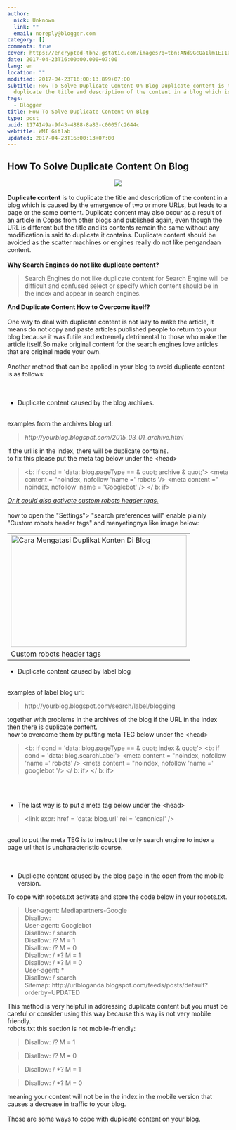 ```yaml
---
author:
  nick: Unknown
  link: ""
  email: noreply@blogger.com
category: []
comments: true
cover: https://encrypted-tbn2.gstatic.com/images?q=tbn:ANd9GcQa1lm1EI1a4kQStyHaoRq2LTQ3iHdj3CuE8YfEqS3-jKcycvJfOP44cSUy_A
date: 2017-04-23T16:00:00.000+07:00
lang: en
location: ""
modified: 2017-04-23T16:00:13.899+07:00
subtitle: How To Solve Duplicate Content On Blog Duplicate content is to
  duplicate the title and description of the content in a blog which is
tags:
  - Blogger
title: How To Solve Duplicate Content On Blog
type: post
uuid: 1174149a-9f43-4888-8a83-c0005fc2644c
webtitle: WMI Gitlab
updated: 2017-04-23T16:00:13+07:00
---
```


<div dir="ltr" style="text-align: left;" trbidi="on"><h2> How To Solve Duplicate Content On Blog </h2><div class="separator" style="clear: both; text-align: center;"><a href="https://encrypted-tbn2.gstatic.com/images?q=tbn:ANd9GcQa1lm1EI1a4kQStyHaoRq2LTQ3iHdj3CuE8YfEqS3-jKcycvJfOP44cSUy_A" imageanchor="1" style="margin-left: 1em; margin-right: 1em;" rel="noopener noreferer nofollow"><img border="0" src="https://encrypted-tbn2.gstatic.com/images?q=tbn:ANd9GcQa1lm1EI1a4kQStyHaoRq2LTQ3iHdj3CuE8YfEqS3-jKcycvJfOP44cSUy_A"></a></div><div><br></div><div><strong>Duplicate content</strong> is to duplicate the title and description of the content in a blog which is  caused by the emergence of two or more URLs, but leads to a page or the  same content. Duplicate content may also occur as a result of an article in  Copas from other blogs and published again, even though the URL is  different but the title and its contents remain the same without any  modification is said to duplicate it contains. Duplicate content should be  avoided as the scatter machines or engines really do not like pengandaan  content.  <br><br><strong>Why Search Engines do not like duplicate content?</strong> <br><blockquote>Search Engines do not like duplicate content for Search Engine will be   difficult and confused select or specify which content should be in the   index and appear in search engines.  </blockquote><strong>And Duplicate Content How to Overcome itself?</strong> <br><strong>  <br> </strong> One way to deal with duplicate content is not lazy to make the article, it  means do not copy and paste articles published people to return to your  blog because it was futile and extremely detrimental to those who make the  article itself.So make original content for the search engines love  articles that are original made your own.  <br><br>Another method that can be applied in your blog to avoid duplicate content  is as follows:  <br><br><br><ul><li>   Duplicate content caused by the blog archives.   </li></ul><br>examples from the archives blog url:  <br><blockquote><em>http://yourblog.blogspot.com/2015_03_01_archive.html</em> </blockquote>if the url is in the index, there will be duplicate contains.  <br>to fix this please put the meta tag below under the &lt;head&gt;  <br><blockquote>&lt;b: if cond = 'data: blog.pageType == &amp; quot; archive &amp;   quot;'&gt; &lt;meta content = "noindex, nofollow 'name =' robots '/&gt;   &lt;meta content =" noindex, nofollow' name = 'Googlebot' /&gt; &lt;/   b: if&gt;  </blockquote><em><u>Or it could also activate custom robots header tags.</u></em> <br><br>how to open the "Settings"&gt; "search preferences will" enable plainly  "Custom robots header tags" and menyetingnya like image below:<br><table align="center" cellpadding="0" cellspacing="0">  <tbody><tr>    <td><a href="http://2.bp.blogspot.com/-uE-asOXXJ0Y/VSKhJbwmxpI/AAAAAAAAA40/kRpiuJRtVMc/s1600/cara%2Bmengatasi%2Bduplikat%2Bkonten%2Bdi%2Bblog.png" rel="noopener noreferer nofollow">      <img alt="Cara Mengatasi Duplikat Konten Di Blog" border="0" height="255" src="https://2.bp.blogspot.com/-uE-asOXXJ0Y/VSKhJbwmxpI/AAAAAAAAA40/kRpiuJRtVMc/s400/cara%2Bmengatasi%2Bduplikat%2Bkonten%2Bdi%2Bblog.png" title="How To Solve Duplicate Content On Blog" width="400">     </a>    </td>   </tr><tr>    <td>Custom robots header tags      </td>   </tr></tbody> </table><ul><li>   Duplicate content caused by label blog   </li></ul><br>examples of label blog url:  <br><blockquote>http://yourblog.blogspot.com/search/label/blogging  </blockquote>together with problems in the archives of the blog if the URL in the index  then there is duplicate content.  <br>how to overcome them by putting meta TEG below under the &lt;head&gt;  <br><blockquote>&lt;b: if cond = 'data: blog.pageType == &amp; quot; index &amp;   quot;'&gt; &lt;b: if cond = 'data: blog.searchLabel'&gt; &lt;meta   content = "noindex, nofollow 'name =' robots' /&gt; &lt;meta content =   "noindex, nofollow 'name =' googlebot '/&gt; &lt;/ b: if&gt; &lt;/ b:   if&gt;  </blockquote><br><br><ul><li>   The last way is to put a meta tag below under the &lt;head&gt;   </li></ul><blockquote>&lt;link expr: href = 'data: blog.url' rel = 'canonical' /&gt;  </blockquote><br>goal to put the meta TEG is to instruct the only search engine to index a  page url that is uncharacteristic course.  <br><br><br><ul><li>   Duplicate content caused by the blog page in the open from the    mobile version.   </li></ul>To cope with robots.txt activate and store the code below in your  robots.txt.  <br><blockquote>User-agent: Mediapartners-Google   <br>Disallow:   <br>User-agent: Googlebot   <br>Disallow: / search   <br>Disallow: /? M = 1   <br>Disallow: /? M = 0   <br>Disallow: / *? M = 1   <br>Disallow: / *? M = 0   <br>User-agent: *   <br>Disallow: / search   <br>Sitemap:   http://urlbloganda.blogspot.com/feeds/posts/default?orderby=UPDATED  </blockquote>This method is very helpful in addressing duplicate content but you must be  careful or consider using this way because this way is not very mobile  friendly.  <br>robots.txt this section is not mobile-friendly:  <br><blockquote>Disallow: /? M = 1  </blockquote><blockquote>Disallow: /? M = 0  </blockquote><blockquote>Disallow: / *? M = 1  </blockquote><blockquote>Disallow: / *? M = 0  </blockquote>meaning your content will not be in the index in the mobile version that  causes a decrease in traffic to your blog.  <br><br>Those are some ways to cope with duplicate content on your blog. </div></div><script>document.querySelectorAll("pre,code");
  pretext.forEach(function (el) {
    el.classList.toggle("notranslate", true);
  });</script><script>document.querySelectorAll("pre,code");
  pretext.forEach(function (el) {
    el.classList.toggle("notranslate", true);
  });</script>